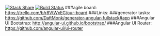 [![Stack Share](http://img.shields.io/badge/tech-stack-0690fa.svg?style=flat)](http://stackshare.io/quasiunafantasia/pets-proj)
[![Build Status](https://travis-ci.org/quasiunafantasia/pet-shelter.svg?branch=master)](https://travis-ci.org/quasiunafantasia/pet-shelter)
###agile board: https://trello.com/b/r8VtWxEG/our-board
###Links:
###generator tasks: https://github.com/DaftMonk/generator-angular-fullstack#app
###Angular UI Bootstrap: http://angular-ui.github.io/bootstrap/
###Angular UI Router: https://github.com/angular-ui/ui-router

